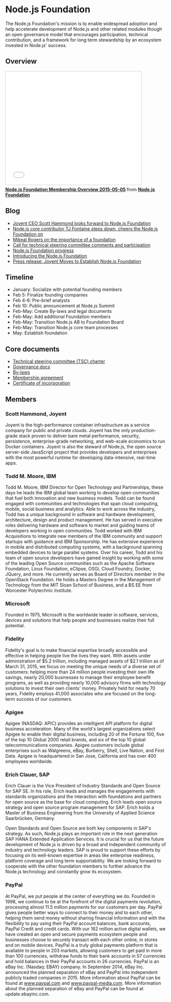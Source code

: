 # Node.js Foundation

The Node.js Foundation's mission is to enable widespread adoption and help accelerate development of Node.js and other related modules though an open governance model that encourages participation, technical contribution, and a framework for long term stewardship by an ecosystem invested in Node.js' success.

## Overview

<iframe src="//www.slideshare.net/slideshow/embed_code/key/gmABh2vHJx5OcI" width="425" height="355" frameborder="0" marginwidth="0" marginheight="0" scrolling="no" style="border:1px solid #CCC; border-width:1px; margin-bottom:5px; max-width: 100%;" allowfullscreen></iframe>
<div style="margin-bottom:5px"><strong><a href="//www.slideshare.net/NodejsFoundation/node-foundation-membership-overview-20150505" title="Node.js Foundation Membership Overview 20150505" target="_blank">Node.js Foundation Membership Overview 2015-05-05</a></strong> from <strong><a href="//www.slideshare.net/NodejsFoundation" target="_blank">Node.js Foundation</a></strong></div>

## Blog

- [Joyent CEO Scott Hammond looks forward to Node.js Foundation](https://www.joyent.com/blog/transitions)
- [Node.js core contributor TJ Fontaine steps down, cheers the Node.js Foundation on](http://blog.nodejs.org/2015/05/08/next-chapter/)
- [Mikeal Rogers on the importance of a foundation](https://medium.com/node-js-javascript/growing-up-27d6cc8b7c53)
- [Call for technical steering committee comments and participation](https://medium.com/node-js-javascript/help-us-reconcile-node-js-and-io-js-c060a9ec1bd4)
- [Node.js Foundation progress](https://developer.ibm.com/opentech/2015/03/25/making-progress-node-js-foundation/)
- [Introducing the Node.js Foundation](https://www.joyent.com/blog/introducing-the-nodejs-foundation)
- [Press release: Joyent Moves to Establish Node.js Foundation](https://www.joyent.com/about/press/joyent-moves-to-establish-nodejs-foundation)

## Timeline

- January: Socialize with potential founding members
- Feb 5: Finalize founding companies
- Feb 4-6: Pre-brief analysts
- Feb 10: Public announcement at Node.js Summit
- Feb-May: Create By-laws and legal documents
- Feb-May: Add additional Foundation members
- Feb-May: Transition Node.js AB to Foundation Board
- Feb-May: Transition Node.js core team processes
- May: Establish foundation

## Core documents

- [Technical steering committee (TSC) charter](https://github.com/joyent/nodejs-advisory-board/blob/master/governance-proposal/TSC-Charter-Draft.md)
- [Governance docs](https://github.com/joyent/nodejs-advisory-board/tree/master/governance-proposal)
- [By-laws](http://f.cl.ly/items/2R3W2h3M343O2Y101808/nodejs-foundation-bylaws-draft-2015-may05.pdf)
- [Membership agreement](http://f.cl.ly/items/0N1m3x0I3S2L203M1h1r/nodejs-foundation-membership-agreement-2015-march-04.pdf)
- [Certificate of incorporation](http://f.cl.ly/items/2b1b1o0v1e1u2i1L2w1a/nodejs-foundation-certificate-of-incorporation-2014-august-01.pdf)

## Members

### Scott Hammond, Joyent

Joyent is the high-performance container infrastructure as a service company for public and private clouds. Joyent has the only production-grade stack proven to deliver bare metal performance, security, persistence, enterprise-grade networking, and web-scale economics to run Docker containers. Joyent is also the steward of Node.js, the open source server-side JavaScript project that provides developers and enterprises with the most powerful runtime for developing data-intensive, real-time apps.

### Todd M. Moore, IBM

Todd M. Moore, IBM Director for Open Technology and Partnerships, these days he leads the IBM global team working to develop open communities that fuel both innovation and new business models. Todd can be found engaged with communities and technologies that span cloud computing, mobile, social business and analytics. Able to work across the industry, Todd has a unique background in software and hardware development, architecture, design and product management. He has served in executive roles delivering hardware and software to market and guiding teams of developers working in open communities. Todd worked with IBM Acquisitions to integrate new members of the IBM community and support startups with guidance and IBM Sponsorship. He has extensive experience in mobile and distributed computing systems, with a background spanning embedded devices to large parallel systems. Over his career, Todd and his team of open source developers have gained insight by working with some of the leading Open Source communities such as the Apache Software Foundation, Linux Foundation, eClipse, OSGi, Cloud Foundry, Docker, JQuery, and more. He currently serves as Board of Directors member in the OpenStack Foundation. He holds a Masters Degree in the Management of Technology from the MIT Sloan School of Business, and a BS EE from Worcester Polytechnic Institute.

### Microsoft

Founded in 1975, Microsoft is the worldwide leader in software, services, devices and solutions that help people and businesses realize their full potential.

### Fidelity

Fidelity's goal is to make financial expertise broadly accessible and effective in helping people live the lives they want. With assets under administration of $5.2 trillion, including managed assets of $2.1 trillion as of March 31, 2015, we focus on meeting the unique needs of a diverse set of customers: helping more than 24 million people investing their own life savings, nearly 20,000 businesses to manage their employee benefit programs, as well as providing nearly 10,000 advisory firms with technology solutions to invest their own clients' money. Privately held for nearly 70 years, Fidelity employs 41,000 associates who are focused on the long-term success of our customers.

### Apigee

Apigee (NASDAQ: APIC) provides an intelligent API platform for digital business acceleration. Many of the world's largest organizations select Apigee to enable their digital business, including 20 of the Fortune 100, five of the top 10 Global 2000 retail brands, and six of the top 10 global telecommunications companies. Apigee customers include global enterprises such as Walgreens, eBay, Burberry, Shell, Live Nation, and First Data. Apigee is headquartered in San Jose, California and has over 400 employees worldwide.

### Erich Clauer, SAP

Erich Clauer is the Vice President of Industry Standards and Open Source for SAP SE. In his role, Erich leads and manages the engagements with standards organizations and the interaction with foundations and partners for open source as the base for cloud computing. Erich leads open source strategy and open source program management for SAP. Erich holds a Master of Business Engineering from the University of Applied Science Saarbrücken, Germany.

Open Standards and Open Source are both key components in SAP's strategy. As such, Node.js plays an important role in the next generation SAP HANA Extended Application Services. It is crucial for us that the future development of Node.js is driven by a broad and independent community of industry and technology leaders. SAP is proud to support these efforts by focusing on its well-known expertise in areas like enterprise readiness, platform coverage and long term supportability. We are looking forward to cooperate with the other foundation members to further advance the Node.js technology and constantly grow its ecosystem.

### PayPal

At PayPal, we put people at the center of everything we do. Founded in 1998, we continue to be at the forefront of the digital payments revolution, processing almost 11.5 million payments for our customers per day. PayPal gives people better ways to connect to their money and to each other, helping them send money without sharing financial information and with the flexibility to pay using their PayPal account balances, bank accounts, PayPal Credit and credit cards. With our 162 million active digital wallets, we have created an open and secure payments ecosystem people and businesses choose to securely transact with each other online, in stores and on mobile devices. PayPal is a truly global payments platform that is available to people in 203 markets, allowing customers to get paid in more than 100 currencies, withdraw funds to their bank accounts in 57 currencies and hold balances in their PayPal accounts in 26 currencies. PayPal is an eBay Inc. (Nasdaq: EBAY) company. In September 2014, eBay Inc. announced the planned separation of eBay and PayPal into independent publicly traded companies in 2015. More information about PayPal can be found at www.paypal.com and www.paypal-media.com. More information about the planned separation of eBay and PayPal can be found at update.ebayinc.com.

